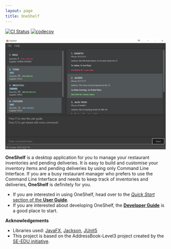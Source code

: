 ```yaml
---
layout: page
title: OneShelf
---
```


[![CI Status](https://github.com/AY2021S1-CS2103T-T12-1/tp/workflows/Java%20CI/badge.svg)](https://github.com/AY2021S1-CS2103T-T12-1/tp/actions)
[![codecov](https://codecov.io/gh/AY2021S1-CS2103T-T12-1/tp/branch/master/graph/badge.svg?token=OPy8woNh1e)](https://codecov.io/gh/AY2021S1-CS2103T-T12-1/tp)

![Ui](images/Ui.png)

**OneShelf** is a desktop application for you to manage your restaurant inventories and pending deliveries.
It is easy to build and customise your inventory items and pending deliveries
by using only Command Line Interface. If you are a busy restaurant manager who prefers
to use the Command Line Interface and needs to keep track of inventories and deliveries,
 **OneShelf** is definitely for you.

* If you are interested in using OneShelf, head over to the [_Quick Start_ section of the **User Guide**](UserGuide.html#quick-start).
* If you are interested about developing OneShelf, the [**Developer Guide**](DeveloperGuide.html) is a good place to start.


**Acknowledgements**

* Libraries used: [JavaFX](https://openjfx.io/), [Jackson](https://github.com/FasterXML/jackson), [JUnit5](https://github.com/junit-team/junit5)
* This project is based on the AddressBook-Level3 project created by the [SE-EDU initiative](https://se-education.org).

